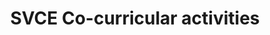 ---
layout : project
title : SVCE Co-curricular activities
project-subject: Log of SVCE Co-curricular activities
project-details:
    Who asked?: I made this site for the <b>co-curricular activities department</b> of my college <b>SVCE</b> . <a href="http://www.svce.ac.in/departments/cse/profile/index.php?id=1">			 Susan elias</a>,one of my favourite professor at SVCE came up with this need . Whenever i see/hear about <a href="http://en.wikipedia.org/wiki/Marissa_Mayer">Marissa   			  mayer</a> , the face that popups up on to my head is SusanElias , one of the most influencial person  i've ever met and worked with.
---
